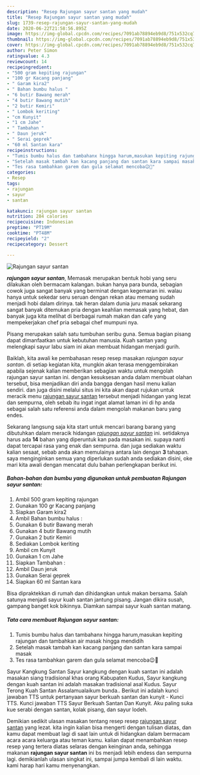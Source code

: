 ```yaml
---
description: "Resep Rajungan sayur santan yang mudah"
title: "Resep Rajungan sayur santan yang mudah"
slug: 1739-resep-rajungan-sayur-santan-yang-mudah
date: 2020-06-22T21:58:56.895Z
image: https://img-global.cpcdn.com/recipes/7091ab78894eb9d8/751x532cq70/rajungan-sayur-santan-foto-resep-utama.jpg
thumbnail: https://img-global.cpcdn.com/recipes/7091ab78894eb9d8/751x532cq70/rajungan-sayur-santan-foto-resep-utama.jpg
cover: https://img-global.cpcdn.com/recipes/7091ab78894eb9d8/751x532cq70/rajungan-sayur-santan-foto-resep-utama.jpg
author: Peter Simon
ratingvalue: 4.3
reviewcount: 14
recipeingredient:
- "500 gram kepiting rajungan"
- "100 gr Kacang panjang"
- " Garam kira2"
- " Bahan bumbu halus "
- "6 butir Bawang merah"
- "4 butir Bawang mutih"
- "2 butir Kemiri"
- " Lombok keriting"
- "cm Kunyit"
- "1 cm Jahe"
- " Tambahan "
- " Daun jeruk"
- " Serai geprek"
- "60 ml Santan kara"
recipeinstructions:
- "Tumis bumbu halus dan tambahanx hingga harum,masukan kepiting rajungan dan tambahkan air masak hingga mendidih"
- "Setelah masak tambah kan kacang panjang dan santan kara sampai masak"
- "Tes rasa tambahkan garem dan gula selamat mencoba😉🤗"
categories:
- Resep
tags:
- rajungan
- sayur
- santan

katakunci: rajungan sayur santan 
nutrition: 284 calories
recipecuisine: Indonesian
preptime: "PT19M"
cooktime: "PT48M"
recipeyield: "2"
recipecategory: Dessert

---
```



![Rajungan sayur santan](https://img-global.cpcdn.com/recipes/7091ab78894eb9d8/751x532cq70/rajungan-sayur-santan-foto-resep-utama.jpg)

<b><i>rajungan sayur santan</i></b>, Memasak merupakan bentuk hobi yang seru dilakukan oleh bermacam kalangan. bukan hanya para bunda, sebagian cowok juga sangat banyak yang berminat dengan kegemaran ini. walau hanya untuk sekedar seru seruan dengan rekan atau memang sudah menjadi hobi dalam dirinya. tak heran dalam dunia juru masak sekarang sangat banyak ditemukan pria dengan keahlian memasak yang hebat, dan banyak juga kita melihat di berbagai rumah makan dan cafe yang mempekerjakan chef pria sebagai chef mumpuni nya.

Pisang merupakan salah satu tumbuhan seribu guna. Semua bagian pisang dapat dimanfaatkan untuk kebutuhan manusia. Kuah santan yang melengkapi sayur labu siam ini akan membuat hidangan menjadi gurih.

Baiklah, kita awali ke pembahasan resep resep masakan <i>rajungan sayur santan</i>. di setiap kegiatan kita, mungkin akan terasa menggembirakan apabila sejenak kalian memberikan sebagian waktu untuk mengolah rajungan sayur santan ini. dengan kesuksesan anda dalam membuat olahan tersebut, bisa menjadikan diri anda bangga dengan hasil menu kalian sendiri. dan juga disini melalui situs ini kita akan dapat rujukan untuk meracik menu <u>rajungan sayur santan</u> tersebut menjadi hidangan yang lezat dan sempurna, oleh sebab itu ingat ingat alamat laman ini di hp anda sebagai salah satu referensi anda dalam mengolah makanan baru yang endes.


Sekarang langsung saja kita start untuk mencari barang barang yang dibutuhkan dalam meracik hidangan <u><i>rajungan sayur santan</i></u> ini. setidaknya harus ada <b>14</b> bahan yang diperuntuk kan pada masakan ini. supaya nanti dapat tercapai rasa yang enak dan sempurna. dan juga sediakan waktu kalian sesaat, sebab anda akan memulainya antara lain dengan <b>3</b> tahapan. saya menginginkan semua yang diperlukan sudah anda sediakan disini, oke mari kita awali dengan mencatat dulu bahan perlengkapan berikut ini.

<!--inarticleads1-->

##### Bahan-bahan dan bumbu yang digunakan untuk pembuatan Rajungan sayur santan:

1. Ambil 500 gram kepiting rajungan
1. Gunakan 100 gr Kacang panjang
1. Siapkan  Garam kira2
1. Ambil  Bahan bumbu halus :
1. Gunakan 6 butir Bawang merah
1. Gunakan 4 butir Bawang mutih
1. Gunakan 2 butir Kemiri
1. Sediakan  Lombok keriting
1. Ambil cm Kunyit
1. Gunakan 1 cm Jahe
1. Siapkan  Tambahan :
1. Ambil  Daun jeruk
1. Gunakan  Serai geprek
1. Siapkan 60 ml Santan kara


Bisa dipraktekkan di rumah dan dihidangkan untuk makan bersama. Salah satunya menjadi sayur kuah santan jantung pisang. Jangan dikira susah, gampang banget kok bikinnya. Diamkan sampai sayur kuah santan matang. 

<!--inarticleads2-->

##### Tata cara membuat Rajungan sayur santan:

1. Tumis bumbu halus dan tambahanx hingga harum,masukan kepiting rajungan dan tambahkan air masak hingga mendidih
1. Setelah masak tambah kan kacang panjang dan santan kara sampai masak
1. Tes rasa tambahkan garem dan gula selamat mencoba😉🤗


Sayur Kangkung Santan Sayur kangkung dengan kuah santan ini adalah masakan siang tradisional khas orang Kabupaten Kudus, Sayur kangkung dengan kuah santan ini adalah masakan tradisional asal Kudus. Sayur Terong Kuah Santan Assalamualaikum bunda.. Berikut ini adalah kunci jawaban TTS untuk pertanyaan sayur berkuah santan dan kunyit - Kunci TTS. Kunci jawaban TTS Sayur Berkuah Santan Dan Kunyit. Aku paling suka kue serabi dengan santan, kolak pisang, dan sayur lodeh. 

Demikian sedikit ulasan masakan tentang resep resep <u>rajungan sayur santan</u> yang lezat. kita ingin kalian bisa mengerti dengan tulisan diatas, dan kamu dapat membuat lagi di saat lain untuk di hidangkan dalam bermacam acara acara keluarga atau teman kamu. kalian dapat menambahkan resep resep yang tertera diatas selaras dengan keinginan anda, sehingga makanan <b>rajungan sayur santan</b> ini bs menjadi lebih endess dan sempurna lagi. demikianlah ulasan singkat ini, sampai jumpa kembali di lain waktu. kami harap hari kamu menyenangkan.
